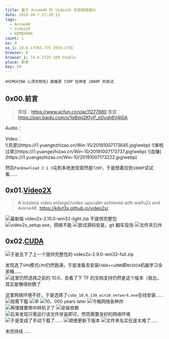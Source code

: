 ```yaml
---
title: 基于 Anime4K 的 Video2X 无损视频放大
date: 2019-10-7 17:28:15
tags:
  - Anime4K
  - Video2X
  - HIMEHINA
count: 1
os: 0
os_1: 10.0.17763.775 2019-LTSC
browser: 0
browser_1: 74.0.3729.169 Stable
place: 新家
key: 58
---
```

    《HIMEHINA 心灵的怒吼》直播源 720P 拉伸至 1080P 的尝试
<!-- more -->
## 0x00.前言
> 原版：https://www.acfun.cn/v/ac11277880
度盘：https://pan.baidu.com/s/1gBimi2KfyP_oDvqh6V4IGA

Audio：
<link rel="stylesheet" href="https://cdn.jsdelivr.net/npm/aplayer/dist/APlayer.min.css">
<div id="aplayer"></div>
<script src="https://cdn.jsdelivr.net/npm/aplayer/dist/APlayer.min.js"></script>
<script>
const ap = new APlayer({
    container: document.getElementById('aplayer'),
    audio: [{
        name: '1stONE-MAN LIVE「心を叫べ」',
        artist: 'HIMEHINA',
        // url: 'https://a1.yuangezhizao.cn/02be24f712d246fda72bc70076fe402b-4f3b523415ec5a4e9b85143508d77e06-hd_output_audio_index0.aac',
        // url: 'https://a3.yuangezhizao.workers.dev/?file=02be24f712d246fda72bc70076fe402b-4f3b523415ec5a4e9b85143508d77e06-hd_output_audio_index0.aac',
        url: 'https://home.yuangezhizao.cn:3333/cos/a0/02be24f712d246fda72bc70076fe402b-4f3b523415ec5a4e9b85143508d77e06-hd_output_audio_index0.aac',
        cover: 'https://cors.yuangezhizao.workers.dev/?url=https://i0.hdslb.com/bfs/archive/a3e25de38182292dfa36ef06fea7ea7cd894e15b.jpg'
    }]
});
</script>
Video：
<link rel="stylesheet" href="https://cdn.jsdelivr.net/npm/dplayer/dist/DPlayer.min.css" />
<div id="dplayer"></div>
<script src="https://cdn.jsdelivr.net/npm/hls.js/dist/hls.min.js"></script>
<script src="https://cdn.jsdelivr.net/npm/dplayer/dist/DPlayer.min.js"></script>
<script>
const dp = new DPlayer({
    container: document.getElementById('dplayer'),
    video: {
        quality: [
            {
                name: 'home',
                url: 'https://home.yuangezhizao.cn:3333/cos/v0/02be24f712d246fda72bc70076fe402b-4f3b523415ec5a4e9b85143508d77e06-hd_output.mp4',
                type: 'normal',
            },
            {
                name: 'v3',
                url: 'https://v3.yuangezhizao.workers.dev?file=02be24f712d246fda72bc70076fe402b-4f3b523415ec5a4e9b85143508d77e06-hd_output.mp4',
                type: 'normal',
            },
            {
                name: 'v1',
                url: 'https://v1.yuangezhizao.cn/02be24f712d246fda72bc70076fe402b-4f3b523415ec5a4e9b85143508d77e06-hd_output.mp4',
                type: 'normal',
            },
            {
                name: 'v0-hls',
                url: 'http://v0-hls.yuangezhizao.cn/job_02be24f712d246fda72bc70076fe402b-4f3b523415ec5a4e9b85143508d77e06-hd_output.mp4',
                type: 'hls',
            },
        ],
        defaultQuality: 0,
        preload: 'metadata'
    },
    // pluginOptions: {
    //     hls: {
    //         // hls config
    //     },
    // },
});
</script>
![资源](https://i1.yuangezhizao.cn/Win-10/20191007173645.jpg!webp)
![审核过草](https://i1.yuangezhizao.cn/Win-10/20191007173737.jpg!webp)
![血赚](https://i1.yuangezhizao.cn/Win-10/20191007173222.jpg!webp)

然后`PanDownload 2.1.3`屯到本地发现竟然是`720P`，于是想着拉到`1080P`试试看……

## 0x01.[Video2X](https://github.com/k4yt3x/video2x)
> A lossless video enlarger/video upscaler achieved with waifu2x and Anime4K. https://k4yt3x.github.io/video2x/

![最新版 video2x-2.10.0-win32-light.zip 不提供完整包](https://i1.yuangezhizao.cn/Win-10/20191007174752.jpg!webp)
![video2x_setup.exe，网络不能](https://i1.yuangezhizao.cn/Win-10/20191007175701.jpg!webp)
![尝试源码安装，git 翻车现场](https://i1.yuangezhizao.cn/Win-10/20191007181523.jpg!webp)
![文件夹已炸](https://i1.yuangezhizao.cn/Win-10/20191007182100.jpg!webp)

## 0x02.[CUDA](https://developer.nvidia.com/cuda-toolkit-archive)
![于是去下了上一个提供完整包的 video2x-2.9.0-win32-full.zip](https://i1.yuangezhizao.cn/Win-10/20191007195541.jpg!webp)

发现选了`GPU`模式`CPU`仍然跑满，于是准备去安装`CUDA`+`cuDNN`即`NVIDIA`机器学习全家桶……
![这里仍然选择之前的 10.0，去看了下 TF 的文档支持仍然是这个版本（我怂，其实是懒得折腾了](https://i1.yuangezhizao.cn/Win-10/20191007200853.jpg!webp)

这里网络环境不好，于是选择了`cuda_10.0.130_win10_network.exe`在线安装……
![按需下载](https://i1.yuangezhizao.cn/Win-10/20191007203426.jpg!webp)
![卒](https://i1.yuangezhizao.cn/Win-10/20191007202921.jpg!webp)
![10，000 years later](https://i1.yuangezhizao.cn/Win-10/20191007203739.jpg!webp)
![今晚网络各种炸](https://i1.yuangezhizao.cn/Win-10/20191007204342.jpg!webp)
![再慢就要用中转机子了](https://i1.yuangezhizao.cn/Win-10/20191007204425.jpg!webp)
![安装依赖](https://i1.yuangezhizao.cn/Win-10/20191007204750.jpg!webp)
![后来发现只需运行该文件安装即可，然而需要良好的网络环境](https://i1.yuangezhizao.cn/Win-10/20191007205401.jpg!webp)
![于是变成了手动下载了……](https://i1.yuangezhizao.cn/Win-10/20191007205803.jpg!webp)
![顺便更新下版本](https://i1.yuangezhizao.cn/Win-10/20191007201335.jpg!webp)
![文件夹名实在是太难了……](https://i1.yuangezhizao.cn/Win-10/20191007213018.jpg!webp)

未完待续……